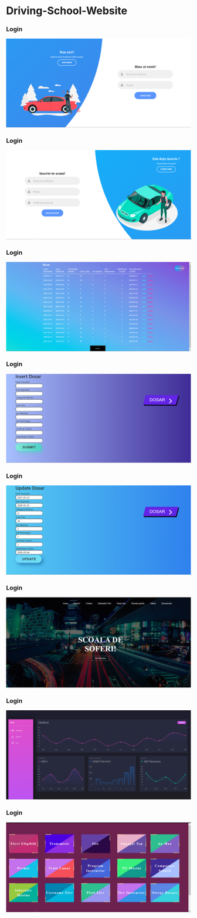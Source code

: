 # Driving-School-Website
### Login
![alt text](https://github.com/dianavintila/Driving-School-Website/blob/main/Screenshot%20(2721).png)
### Login
![alt text](https://github.com/dianavintila/Driving-School-Website/blob/main/Screenshot%20(2722).png)
### Login
![alt text](https://github.com/dianavintila/Driving-School-Website/blob/main/Screenshot%20(2724).png)
### Login
![alt text](https://github.com/dianavintila/Driving-School-Website/blob/main/Screenshot%20(2725).png)
### Login
![alt text](https://github.com/dianavintila/Driving-School-Website/blob/main/Screenshot%20(2726).png)
### Login
![alt text](https://github.com/dianavintila/Driving-School-Website/blob/main/Screenshot%20(2753).png)
### Login
![alt text](https://github.com/dianavintila/Driving-School-Website/blob/main/Screenshot%20(2758).png)
### Login
![alt text](https://github.com/dianavintila/Driving-School-Website/blob/main/Screenshot%20(2767).png)
